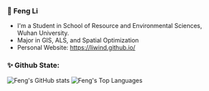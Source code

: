 ### 👦 Feng Li
- I'm a Student in School of Resource and Environmental Sciences, Wuhan University.
- Major in GIS, ALS, and Spatial Optimization
- Personal Website: https://liwind.github.io/

### ✨ Github State:
![Feng's GitHub stats](https://github-readme-stats.vercel.app/api?username=liwind&&hide=contribs&show_icons=true&rank_icon=github&line_height=24)
![Feng's Top Languages](https://github-readme-stats.vercel.app/api/top-langs/?username=liwind&layout=compact&card_width=400)
